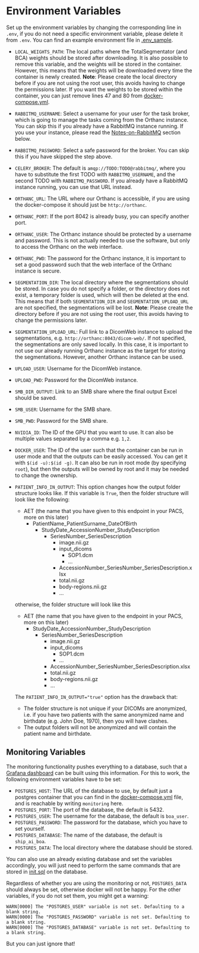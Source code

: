 # Environment Variables
Set up the environment variables by changing the corresponding line in `.env`, if you do not need a specific environment variable, please delete it from `.env`. You can find an example environment file in [.env_sample](./.env_sample).
- `LOCAL_WEIGHTS_PATH`: The local paths where the TotalSegmentator (and BCA) weights should be stored after downloading. It is also possible to remove this variable, and the weights will be stored in the container. However, this means that the weights will be downloaded every time the container is newly created. **Note**: Please create the local directory before if you are not using the root user, this avoids having to change the permissions later. If you want the weights to be stored within the container, you can just remove lines 47 and 80 from [docker-compose.yml](./docker-compose.yml).
- `RABBITMQ_USERNAME`: Select a username for your user for the task broker, which is going to manage the tasks coming from the Orthanc instance. You can skip this if you already have a RabbitMQ instance running. If you use your instance, please read the [Notes-on-RabbitMQ](#Notes-on-RabbitMQ) section below.
- `RABBITMQ_PASSWORD`: Select a safe password for the broker. You can skip this if you have skipped the step above.
- `CELERY_BROKER`: The default is `amqp://TODO:TODO@rabbitmq/`, where you have to substitute the first TODO with `RABBITMQ_USERNAME`, and the second TODO with `RABBITMQ_PASSWORD`. If you already have a RabbitMQ instance running, you can use that URL instead.
- `ORTHANC_URL`: The URL where our Orthanc is accessible, if you are using the docker-compose it should just be `http://orthanc`.
- `ORTHANC_PORT`: If the port 8042 is already busy, you can specify another port.
- `ORTHANC_USER`: The Orthanc instance should be protected by a username and password. This is not actually needed to use the software, but only to access the Orthanc on the web interface.
- `ORTHANC_PWD`: The password for the Orthanc instance, it is important to set a good password such that the web interface of the Orthanc instance is secure.
- `SEGMENTATION_DIR`: The local directory where the segmentations should be stored. In case you do not specify a folder, or the directory does not exist, a temporary folder is used, which will then be deleted at the end. This means that if both `SEGMENTATION_DIR` and `SEGMENTATION_UPLOAD_URL` are not specified, the segmentations will be lost. **Note**: Please create the directory before if you are not using the root user, this avoids having to change the permissions later.
- `SEGMENTATION_UPLOAD_URL`: Full link to a DicomWeb instance to upload the segmentations, e.g. `http://orthanc:8043/dicom-web/`. If not specified, the segmentations are only saved locally. In this case, it is important to not use our already running Orthanc instance as the target for storing the segmentations. However, another Orthanc instance can be used.
- `UPLOAD_USER`: Username for the DicomWeb instance.
- `UPLOAD_PWD`: Password for the DicomWeb instance.
- `SMB_DIR_OUTPUT`: Link to an SMB share where the final output Excel should be saved.
- `SMB_USER`: Username for the SMB share.
- `SMB_PWD`: Password for the SMB share.
- `NVIDIA_ID`: The ID of the GPU that you want to use. It can also be multiple values separated by a comma e.g. `1,2`.
- `DOCKER_USER`: The ID of the user such that the container can be run in user mode and that the outputs can be easily accessed. You can get it with `$(id -u):$(id -g)`. It can also be run in root mode (by specifying `root`), but then the outputs will be owned by root and it may be needed to change the ownership.
- `PATIENT_INFO_IN_OUTPUT`: This option changes how the output folder structure looks like. If this variable is `True`, then the folder structure will look like the following:
   - AET (the name that you have given to this endpoint in your PACS, more on this later)
      - PatientName_PatientSurname_DateOfBirth
         - StudyDate_AccessionNumber_StudyDescription
            - SeriesNumber_SeriesDescription
               - image.nii.gz
               - input_dicoms
                  - SOP1.dcm
                  - ...
               - AccessionNumber_SeriesNumber_SeriesDescription.xlsx
               - total.nii.gz
               - body-regions.nii.gz
               - ...

   otherwise, the folder structure will look like this
   - AET (the name that you have given to the endpoint in your PACS, more on this later)
      - StudyDate_AccessionNumber_StudyDescription
        - SeriesNumber_SeriesDescription
            - image.nii.gz
            - input_dicoms
               - SOP1.dcm
               - ...
            - AccessionNumber_SeriesNumber_SeriesDescription.xlsx
            - total.nii.gz
            - body-regions.nii.gz
            - ...

   The `PATIENT_INFO_IN_OUTPUT="true"` option has the drawback that:
   - The folder structure is not unique if your DICOMs are anonymized, i.e. if you have two patients with the same anonymized name and birthdate (e.g. John Doe, 1970), then you will have clashes.
   - The output folders will not be anonymized and will contain the patient name and birthdate.

## Monitoring Variables
The monitoring functionality pushes everything to a database, such that a [Grafana dashboard](https://grafana.com/grafana/dashboards/) can be built using this information. For this to work, the following environment variables have to be set:
- `POSTGRES_HOST`: The URL of the database to use, by default just a postgres container that you can find in the [docker-compose.yml](../docker-compose.yml) file, and is reachable by writing `monitoring` here.
- `POSTGRES_PORT`: The port of the database, the default is 5432.
- `POSTGRES_USER`: The username for the database, the default is `boa_user`.
- `POSTGRES_PASSWORD`: The password for the database, which you have to set yourself.
- `POSTGRES_DATABASE`: The name of the database, the default is `ship_ai_boa`.
- `POSTGRES_DATA`: The local directory where the database should be stored.

You can also use an already existing database and set the variables accordingly, you will just need to perform the same commands that are stored in [init.sql](./init.sql) on the database.

Regardless of whether you are using the monitoring or not, `POSTGRES_DATA` should always be set, otherwise docker will not be happy.
For the other variables, if you do not set them, you might get a warning:
```
WARN[0000] The "POSTGRES_USER" variable is not set. Defaulting to a blank string.
WARN[0000] The "POSTGRES_PASSWORD" variable is not set. Defaulting to a blank string.
WARN[0000] The "POSTGRES_DATABASE" variable is not set. Defaulting to a blank string.
```
But you can just ignore that!
